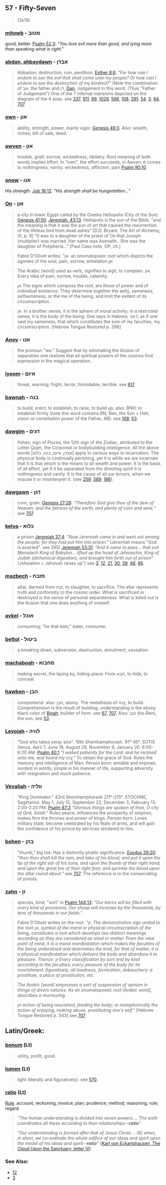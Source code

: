 ## 57 - Fifty-Seven
> (3x19)

### [mitowb](/keys/MTVB) - מטוב
good, better. [Psalm 52:3](http://biblehub.com/psalms/52-3.htm): *"You love evil more than good, and lying more than speaking what is right."*

### [abdan, ahbaydawn](/keys/ABDN) - אבדן
> Abbadon; destruction, ruin, perdition. [Esther 8:6](http://biblehub.com/esther/8-6.htm). *"For how can I endure to see the evil that shall come unto my people? Or how can I endure to see the destruction of my kindred?"* (Note the combination of אב, the father and דן, [Dan](/keys/DN), Judgement in this word. (Thus "Father of Judgement") One of the 7 infernal mansions depicted on the diagram of the 4 seas. see [337](337), [911](911), [99](99), [1026](1026), [566](566), [108](108), [291](291); [54](54), [3](3); [64](64), [707](707).

### [own](/keys/AVN) - און
> ability, strength, power, manly vigor. [Genesis 49:3](http://biblehub.com/genesis/49-3.htm). Also: wealth, riches; bill of sale, deed.

### [awven](/keys/AVN) - און
> trouble, grief; sorrow, wickedness, idolatry. Root meaning of both words implies effort. In "own", the effort succeeds, in Awven, it comes to nothingness, vanity. wickedness, affliction, pain [Psalm 90:10](http://biblehub.com/psalms/90-10.htm).

### [onow](/keys/AVN) - אנו
His strength. [Job 18:12](http://biblehub.com/job/18-12.htm). *"His strength shall be hungerbitten..."*

### [On](/keys/AVN) - און
> a city in lower Egypt called by the Greeks Heliopolis (City of the Sun). [Genesis 41:50](http://biblehub.com/genesis/41-50.htm), [Jeremiah. 43:13](http://biblehub.com/jeremiah/43-13.htm). Heliopolis is the sun of the Bible, "and the meaning is that it was the sun of art that caused the resurrection of the lifeless bird from dead ashes" [D.D. Bryant: The Art of Alchemy, IX, p. 8] "It was to a daughter of the priest of On that Joseph (multiplier) was married. Her name was Asenaith.. She was the daughter of Potipheria..." [Paul Case note, OP, cit.]

> Fabre D'Olivet writes: "אן. an onomatopoeic root which depicts the agonies of the soul; pain, sorrow, anhelation.אן

> The Arabic [word] used as verb, signifies to sigh, to complain. און Every idea of pain, sorrow, trouble, calamity.

> אן The signs which compose the root, are those of power and of individual existence. They determine together the seity, sameness, selfsameness, or the me of the being, and limit the exitent of its circumscription.

> אן. In a brother sense, it is the sphere of moral activity; in a restricted sense, it is the body of the being. One says in Hebrew, אני I; as if one said my sameness, that which constitutes the sum of my faculties, my circumscription. [Hebrew Tongue Restored p. 296]

### [Anov](/keys/ANV) - אנו
> the pronoun "we." Suggest that by eliminating the illusion of separation one realizes that all spiritual powers of the cosmos find expression in the magical operation.

### [iyoom](/keys/AIVM) - איום
> threat, warning; fright, terror, formidable, terrible. see [617](617)

### [bawnah](/keys/BNH) - בנה
> to build, erect; to establish, to raise, to build up. also: BNH: to establish firmly (note this word contains BN, Ben, the Son + Heh, vision or constitution power of the Father, AB). see [108](108), [53](53).

### [dawgim](/keys/DGIM) - דגים
> fishes; sign of Pisces, the 12th sign of the Zodiac, attributed to the Letter Qoph, the Corporeal or bodybuilding intelligence. All the above words [אבדן, איום, בנה, כלוא] apply in various ways to incarnation. The physical body is continually perishing, yet it is while we are incarnate that it is that which is the means to all wealth and power. It is the basis of all effort, yet if it be separated from the directing spirit it is nothingness and vanity. It is the cause of all our terrors, when we misuse it or misinterpret it. (see [259](259), [389](389), [186](186)).

### [dawgawn](/keys/DGN) - דגן
> corn, grain. [Genesis 27:28](http://biblehub.com/genesis/27-28.htm): *"Therefore God give thee of the dew of Heaven, and the fatness of the earth, and plenty of corn and wine."* see [707](707).

### [kelva](/keys/KLVA) - כלוא
> a prison [Jeremiah 37:4](http://biblehub.com/jeremiah/37-4.htm): *"Now Jeremiah came in and went out among the people: for they had put him into prison."* (Jeremiah means "God is exacted". see 265) [Jeremiah 53:31](http://biblehub.com/jeremiah/53-31.htm): *"And it came to pass... that evil Merodach King of Babylon... lifted up the head of Jehoiachin, King of Judah (alchemical digestion), and brought him forth out of prison"* (Jehoiakim = Jehovah raises up") see [3](3), [12](12), [21](21), [30](30), [39](39), [48](48), [66](66).

### [mazbech](/keys/MZBCh) - מזבח
> altar, derived from זבח, to slaughter, to sacrifice. The altar represents truth and conformity to the cosmic order. What is sacrificed or destroyed is the sense of personal separateness. What is killed out is the illusion that one does anything of oneself.

### [avkel](/keys/AVKL) - אוכל
> consuming; "he that eats," eater, consumer.

### [bettol](/keys/BITVL) - ביטול
> a breaking down, subversion, destruction, annulment, cessation.

### [machaboah](/keys/MChBVA) - מחבוא
> making secret, the laying by, hiding-place. From חבא, to hide, to conceal.

### [hawben](/keys/HBN) - הבן
> comprehend. also: הבן, ebony. The metathesis of בנה, to build. Comprehension is the result of building; understanding is the ebony black color of [Binah](/keys/BINH), builder of form. see [67](67), [707](707). Also: הבן (ha-Ben), the son. see [53](53).

### [Levoiah](/keys/LVVIH) - לוויה
> "God who takes away sins". 19th Shemhamphorash. 91°-95°. SOTIS Venus. April 7, June 18, August 29, November 9, January 20. 6:00-6:20 AM. [Psalm 40:1](http://biblehub.com/psalms/40-1.htm) *"I waited patiently for the Lord; and he inclined unto me, and heard my cry."* To obtain the grace of God. Rules the memory and intelligence of Man. Person born: amiable and enjonee, modest in words, simple in his manner of life, supporting adversity with resignation and much patience.

### [Vevaliah](/keys/VVLIH) - ווליה
> "King Dominator." 43rd Shemhamphorash 211°-215°. STOCHNE, Sagittarius. May 1, July 12, September 22, December 3, February 13. 2:00-2:20 PM. [Psalm 87:3](http://biblehub.com/psalms/87-3.htm) *"Glorious things are spoken of thee, O city of God, Selah."* Rules peace, influences the prosperity of empires; makes firm the thrones and power of kings. Person born: Loves military state, become celebrated by his feats of arms, and will gain the confidence of his prince by services rendered to him.

### [bohen](/keys/BHN) - בהן
> "thumb," big toe. Has a distinctly phallic significance. [Exodus 29:20](http://biblehub.com/exodus/29-20.htm): *"then thou shalt kill the ram, and take of his blood, and put it upon the tip of the right ear of his sons, and upon the thumb of their right hand, and upon the great toe of their right foot, and sprinkle the blood upon the altar round about."* see [707](707). The reference is to the consecrating of priests.

### [zahn](/keys/ZN) - זן
> species, kind; "sort" in [Psalm 144:13](http://biblehub.com/psalms/144-13.htm): *"Our barns will be filled with every kind of provisions. Our sheep will increase by the thousands, by tens of thousands in our fields."*

> Fabre D'Olivet writes on the root: *"זן. The demonstrative sign united to the root אן, symbol of the moral or physical circumscription of the being, constitutes a root which develops two distinct meanings according as they are considered as mind or matter. From the view point of mind, it is a moral manifestation which makes the faculties of the being understood and determines the kind, for that of matter, it is a physical manifestation which delivers the body and abandons it to pleasure. Thence: זן Every classification by sort and by kind according to the faculties: every pleasure of the body for its nourishment: figuratively, all lewdness, fornication, debauchery: a prostitute, a place of prostitution, etc.*

> *The Arabic [word] empresses a sort of suspension of opinion in things of divers natures. As an onomatopoetic root [Arabic word], describes a murmuring.*

> *זון action of being nourished, feeding the body; or metaphorically the action of enjoying, making abuse, prostituting one's self."* [Hebrew Tongue Restored p. 343] see [707](707)

## Latin/Greek:

### [bonum](/latin?word=bonum) (Lt)
> utility, profit, good.

### [lumen](/latin?word=lumen) (Lt)
> light (literally and figuratively). see [570](570).

### [ratio](/latin?word=ratio) (Lt)
[Rule](http://archives.nd.edu/cgi-bin/wordz.pl?keyword=ratio). account, reckoning, invoice; plan; prudence; method; reasoning; rule; regard.

> *"The human understanding is divided into seven powers.... The sixth coordinates all these according to their relationships--**ratio**"*

> *"Our understanding is formed after that of Jesus Christ:... (6) when, in short, we co-ordinate the whole edifice of our ideas and spirit upon the model of his ideas and spirit--**ratio**"* {[Karl von Eckartshausen, The Cloud Upon the Sanctuary, letter VI](cloud-upon-sanctuary)}

### See Also:

- [12](12)
- [3](3)